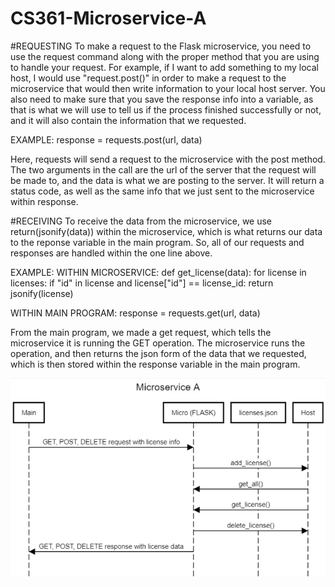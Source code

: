 # CS361-Microservice-A

#REQUESTING
To make a request to the Flask microservice, you need to use the request command along with the proper method that you are using to handle your request. For example, if I want to add something to my local host, I would use "request.post()" in order to make a request to the microservice that would then write information to your local host server. You also need to make sure that you save the response info into a variable, as that is what we will use to tell us if the process finished successfully or not, and it will also contain the information that we requested.

EXAMPLE: 
response = requests.post(url, data)

Here, requests will send a request to the microservice with the post method. The two arguments in the call are the url of the server that the request will be made to, and the data is what we are posting to the server. It will return a status code, as well as the same info that we just sent to the microservice within response.

#RECEIVING
To receive the data from the microservice, we use return(jsonify(data)) within the microservice, which is what returns our data to the reponse variable in the main program. So, all of our requests and responses are handled within the one line above.

EXAMPLE:
WITHIN MICROSERVICE:
def get_license(data):
  for license in licenses:
    if "id" in license and license["id"] == license_id:
      return jsonify(license)

WITHIN MAIN PROGRAM:
response = requests.get(url, data)

From the main program, we made a get request, which tells the microservice it is running the GET operation. The microservice runs the operation, and then returns the json form of the data that we requested, which is then stored within the response variable in the main program.

![UML Diagram](./UML.png)


